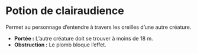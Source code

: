 # Potion de clairaudience


Permet au personnage d’entendre à travers les oreilles d’une autre
créature.

  - **Portée :** L’autre créature doit se trouver à moins de 18 m.
  - **Obstruction :** Le plomb bloque l’effet.